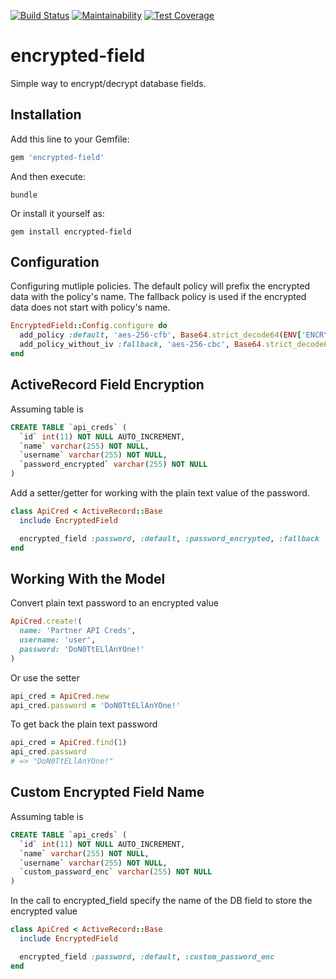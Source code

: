 [![Build Status](https://travis-ci.com/dougyouch/encrypted-field.svg?branch=master)](https://travis-ci.com/dougyouch/encrypted-field)
[![Maintainability](https://api.codeclimate.com/v1/badges/a11c2a2109f99622d677/maintainability)](https://codeclimate.com/github/dougyouch/encrypted-field/maintainability)
[![Test Coverage](https://api.codeclimate.com/v1/badges/a11c2a2109f99622d677/test_coverage)](https://codeclimate.com/github/dougyouch/encrypted-field/test_coverage)

# encrypted-field

Simple way to encrypt/decrypt database fields.

## Installation

Add this line to your Gemfile:
```ruby
gem 'encrypted-field'
```

And then execute:
```console
bundle
```

Or install it yourself as:
```console
gem install encrypted-field
```

## Configuration

Configuring mutliple policies. The default policy will prefix the encrypted data with the policy's name.  The fallback policy is used if the encrypted data does not start with policy's name.
```ruby
EncryptedField::Config.configure do
  add_policy :default, 'aes-256-cfb', Base64.strict_decode64(ENV['ENCRYPTION_KEY'])
  add_policy_without_iv :fallback, 'aes-256-cbc', Base64.strict_decode64(ENV['ENCRYPTION_KEY']), prefix_with_policy_name: false
end
```

## ActiveRecord Field Encryption

Assuming table is
```sql
CREATE TABLE `api_creds` (
  `id` int(11) NOT NULL AUTO_INCREMENT,
  `name` varchar(255) NOT NULL,
  `username` varchar(255) NOT NULL,
  `password_encrypted` varchar(255) NOT NULL
)
```

Add a setter/getter for working with the plain text value of the password.
```ruby
class ApiCred < ActiveRecord::Base
  include EncryptedField

  encrypted_field :password, :default, :password_encrypted, :fallback
end
```

## Working With the Model

Convert plain text password to an encrypted value
```ruby
ApiCred.create!(
  name: 'Partner API Creds',
  username: 'user',
  password: 'DoN0TtELlAnYOne!'
)
```

Or use the setter
```ruby
api_cred = ApiCred.new
api_cred.password = 'DoN0TtELlAnYOne!'
```

To get back the plain text password
```ruby
api_cred = ApiCred.find(1)
api_cred.password
# => "DoN0TtELlAnYOne!"
```

## Custom Encrypted Field Name

Assuming table is
```sql
CREATE TABLE `api_creds` (
  `id` int(11) NOT NULL AUTO_INCREMENT,
  `name` varchar(255) NOT NULL,
  `username` varchar(255) NOT NULL,
  `custom_password_enc` varchar(255) NOT NULL
)
```

In the call to encrypted_field specify the name of the DB field to store the encrypted value
```ruby
class ApiCred < ActiveRecord::Base
  include EncryptedField

  encrypted_field :password, :default, :custom_password_enc
end
```
